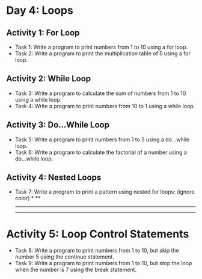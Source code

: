 # Day 4: Loops

## Activity 1: For Loop

- Task 1: Write a program to print numbers from 1 to 10 using a for loop.
- Task 2: Write a program to print the multiplication table of 5 using a for loop.

## Activity 2: While Loop

- Task 3: Write a program to calculate the sum of numbers from 1 to 10 using a while loop.
- Task 4: Write a program to print numbers from 10 to 1 using a while loop.

## Activity 3: Do...While Loop

- Task 5: Write a program to print numbers from 1 to 5 using a do...while loop.
- Task 6: Write a program to calculate the factorial of a number using a do...while loop.

## Activity 4: Nested Loops

- Task 7: Write a program to print a pattern using nested for loops:
  (ignore color)
    *
    **
    ***
    ****

# Activity 5: Loop Control Statements

- Task 8: Write a program to print numbers from 1 to 10, but skip the number 5 using the continue statement.
- Task 9: Write a program to print numbers from 1 to 10, but stop the loop when the number is 7 using the break statement.
